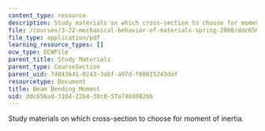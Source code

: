 ```yaml
---
content_type: resource
description: Study materials on which cross-section to choose for moment of inertia.
file: /courses/3-22-mechanical-behavior-of-materials-spring-2008/ddc656ad310422b430c057a748d0826b_cros_sectn_qustn.pdf
file_type: application/pdf
learning_resource_types: []
ocw_type: OCWFile
parent_title: Study Materials
parent_type: CourseSection
parent_uid: 74043641-0243-3abf-a97d-f68615243daf
resourcetype: Document
title: Beam Bending Moment
uid: ddc656ad-3104-22b4-30c0-57a748d0826b
---
```

Study materials on which cross-section to choose for moment of inertia.

